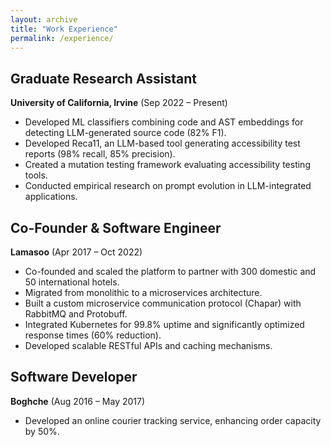 ```yaml
---
layout: archive
title: "Work Experience"
permalink: /experience/
---
```


## Graduate Research Assistant
**University of California, Irvine** (Sep 2022 – Present)

- Developed ML classifiers combining code and AST embeddings for detecting LLM-generated source code (82% F1).
- Developed Reca11, an LLM-based tool generating accessibility test reports (98% recall, 85% precision).
- Created a mutation testing framework evaluating accessibility testing tools.
- Conducted empirical research on prompt evolution in LLM-integrated applications.

## Co-Founder & Software Engineer
**Lamasoo** (Apr 2017 – Oct 2022)

- Co-founded and scaled the platform to partner with 300 domestic and 50 international hotels.
- Migrated from monolithic to a microservices architecture.
- Built a custom microservice communication protocol (Chapar) with RabbitMQ and Protobuff.
- Integrated Kubernetes for 99.8% uptime and significantly optimized response times (60% reduction).
- Developed scalable RESTful APIs and caching mechanisms.

## Software Developer
**Boghche** (Aug 2016 – May 2017)

- Developed an online courier tracking service, enhancing order capacity by 50%.